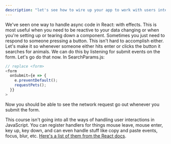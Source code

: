 ```yaml
---
description: "let's see how to wire up your app to work with users interacting with the site."
---
```


We've seen one way to handle async code in React: with effects. This is most useful when you need to be reactive to your data changing or when you're setting up or tearing down a component. Sometimes you just need to respond to someone pressing a button. This isn't hard to accomplish either. Let's make it so whenever someone either hits enter or clicks the button it searches for animals. We can do this by listening for submit events on the form. Let's go do that now. In SearchParams.js:

```javascript
// replace <form>
<form
  onSubmit={e => {
    e.preventDefault();
    requestPets();
  }}
>
```

Now you should be able to see the network request go out whenever you submit the form.

This course isn't going into all the ways of handling user interactions in JavaScript. You can register handlers for things mouse leave, mouse enter, key up, key down, and can even handle stuff like copy and paste events, focus, blur, etc. [Here's a list of them from the React docs][docs].

[docs]: https://reactjs.org/docs/events.html#supported-events
